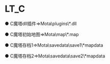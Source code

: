 # LT_C

● C魔塔dll插件=>Mota\plugins\\*.dll

● C魔塔初始地图=>Mota\map\\*.map

● C魔塔存档1=>Mota\savedata\\save1\\*mapdata

● C魔塔存档2=>Mota\savedata\\save2\\*mapdata



